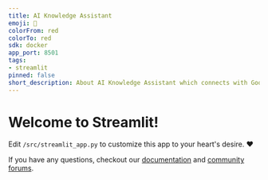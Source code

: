 ```yaml
---
title: AI Knowledge Assistant
emoji: 🚀
colorFrom: red
colorTo: red
sdk: docker
app_port: 8501
tags:
- streamlit
pinned: false
short_description: About AI Knowledge Assistant which connects with Google work
---
```


# Welcome to Streamlit!

Edit `/src/streamlit_app.py` to customize this app to your heart's desire. :heart:

If you have any questions, checkout our [documentation](https://docs.streamlit.io) and [community
forums](https://discuss.streamlit.io).
